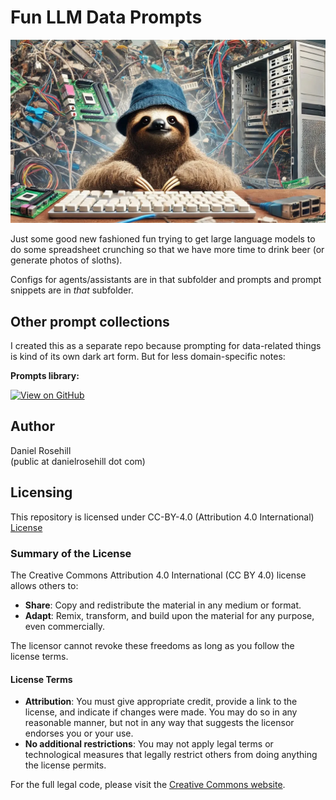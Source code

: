 # Fun LLM Data Prompts

![alt text](sloth-with-it-chaos.webp)

Just some good new fashioned fun trying to get large language models to do some spreadsheet crunching so that we have more time to drink beer (or generate photos of sloths).

Configs for agents/assistants are in that subfolder and prompts and prompt snippets are in *that* subfolder.

## Other prompt collections

I created this as a separate repo because prompting for data-related things is kind of its own dark art form. But for less domain-specific notes:

**Prompts library:**

[![View on GitHub](https://img.shields.io/badge/View%20on-GitHub-blue?logo=github&style=flat-square)](https://github.com/danielrosehill/Prompt-Library)


## Author

Daniel Rosehill  
(public at danielrosehill dot com)

## Licensing

This repository is licensed under CC-BY-4.0 (Attribution 4.0 International) 
[License](https://creativecommons.org/licenses/by/4.0/)

### Summary of the License
The Creative Commons Attribution 4.0 International (CC BY 4.0) license allows others to:
- **Share**: Copy and redistribute the material in any medium or format.
- **Adapt**: Remix, transform, and build upon the material for any purpose, even commercially.

The licensor cannot revoke these freedoms as long as you follow the license terms.

#### License Terms
- **Attribution**: You must give appropriate credit, provide a link to the license, and indicate if changes were made. You may do so in any reasonable manner, but not in any way that suggests the licensor endorses you or your use.
- **No additional restrictions**: You may not apply legal terms or technological measures that legally restrict others from doing anything the license permits.

For the full legal code, please visit the [Creative Commons website](https://creativecommons.org/licenses/by/4.0/legalcode).
